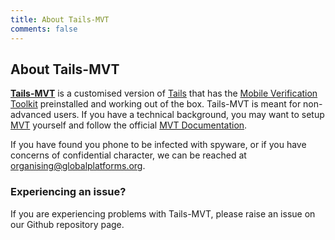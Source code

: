 ```yaml
---
title: About Tails-MVT
comments: false
---
```

## About Tails-MVT

[**Tails-MVT**](https://github.com/ztychr/tails) is a customised version of [Tails](https://tails.net/) that has the [Mobile Verification Toolkit](https://github.com/mvt-project/mvt) preinstalled and working out of the box. Tails-MVT is meant for non-advanced users. If you have a technical background, you may want to setup [MVT](https://github.com/mvt-project/mvt) yourself and follow the official [MVT Documentation](https://docs.mvt.re/en/latest/).

If you have found you phone to be infected with spyware, or if you have concerns of confidential character, we can be reached at [organising@globalplatforms.org](mailto:organising@globalplatforms.org).

### Experiencing an issue?
If you are experiencing problems with Tails-MVT, please raise an issue on our Github repository page.
